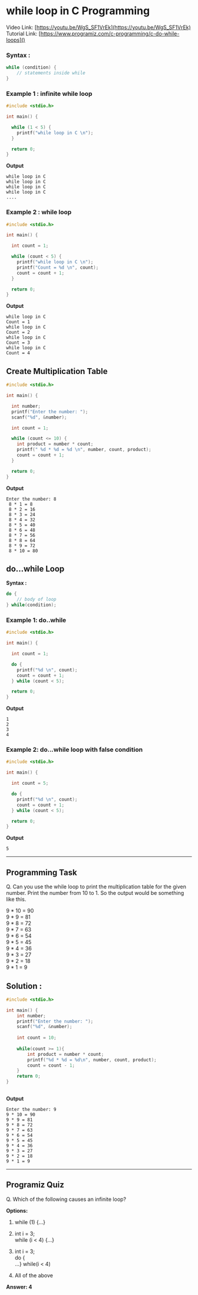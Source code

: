 # while loop in C Programming
Video Link: [https://youtu.be/WgS_SF1VrEk](https://youtu.be/WgS_SF1VrEk)
Tutorial Link: [https://www.programiz.com/c-programming/c-do-while-loops]()

### Syntax :

```c
while (condition) {
    // statements inside while
}


```

### Example 1 : infinite while loop
```c
#include <stdio.h>

int main() {

  while (1 < 5) {
    printf("while loop in C \n");
  }

  return 0;
}

```

**Output**
```
while loop in C 
while loop in C 
while loop in C 
while loop in C 
....

```

### Example 2 : while loop
```c
#include <stdio.h>

int main() {

  int count = 1;

  while (count < 5) {
    printf("while loop in C \n");
    printf("Count = %d \n", count);
    count = count + 1;
  }

  return 0;
}

```

**Output**
```
while loop in C 
Count = 1
while loop in C 
Count = 2
while loop in C 
Count = 3
while loop in C 
Count = 4

```
## Create Multiplication Table

```c
#include <stdio.h>

int main() {

  int number;
  printf("Enter the number: ");
  scanf("%d", &number);

  int count = 1;

  while (count <= 10) {
    int product = number * count;
    printf(" %d * %d = %d \n", number, count, product);
    count = count + 1;
  }

  return 0;
}


```
**Output**
```
Enter the number: 8
 8 * 1 = 8 
 8 * 2 = 16 
 8 * 3 = 24 
 8 * 4 = 32 
 8 * 5 = 40 
 8 * 6 = 48 
 8 * 7 = 56 
 8 * 8 = 64 
 8 * 9 = 72 
 8 * 10 = 80 

```

## do...while Loop

**Syntax :**

```c
do {
    // body of loop
} while(condition);
```
### Example 1: do..while
```c
#include <stdio.h>

int main() {

  int count = 1;

  do {
    printf("%d \n", count);
    count = count + 1;
  } while (count < 5);

  return 0;
}


```
**Output**
```
1 
2 
3 
4 

```
### Example 2: do...while loop with false condition
```c
#include <stdio.h>

int main() {

  int count = 5;

  do {
    printf("%d \n", count);
    count = count + 1;
  } while (count < 5);

  return 0;
}

```

**Output**
```
5 
```
---

## Programming Task

Q. Can you use the while loop to print the multiplication table for the given number. Print the number from 10 to 1. So the output would be something like this.

  
  9 * 10 = 90  
  9 * 9 = 81  
  9 * 8 = 72  
  9 * 7 = 63  
  9 * 6 = 54  
  9 * 5 = 45  
  9 * 4 = 36  
  9 * 3 = 27  
  9 * 2 = 18  
  9 * 1 = 9


## Solution :
```c
#include <stdio.h>

int main() {
    int number;
    printf("Enter the number: ");
    scanf("%d", &number);
    
    int count = 10; 
    
    while(count >= 1){
        int product = number * count;
        printf("%d * %d = %d\n", number, count, product);
        count = count - 1;
    }
    return 0;
}
    
```
**Output**
```
Enter the number: 9
9 * 10 = 90
9 * 9 = 81
9 * 8 = 72
9 * 7 = 63
9 * 6 = 54
9 * 5 = 45
9 * 4 = 36
9 * 3 = 27
9 * 2 = 18
9 * 1 = 9
```
---

## Programiz Quiz

Q. Which of the following causes an infinite loop?

**Options:**
1. while (1) {...}  

1. int i = 3;  
   while (i < 4) {...}  

1. int i = 3;  
   do {  
   ...} while(i < 4)  

1. All of the above

**Answer: 4**